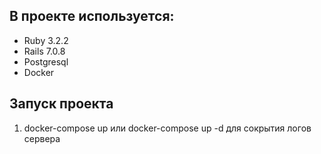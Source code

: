 ## В проекте используется:
* Ruby 3.2.2
* Rails 7.0.8
* Postgresql
* Docker

## Запуск проекта 
1. docker-compose up или  docker-compose up -d для сокрытия логов сервера